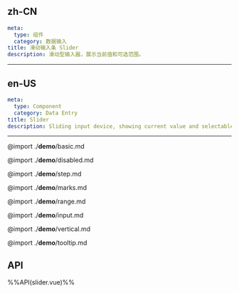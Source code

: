 ## zh-CN
```yaml
meta:
  type: 组件
  category: 数据输入
title: 滑动输入条 Slider
description: 滑动型输入器，展示当前值和可选范围。
```
---
## en-US
```yaml
meta:
  type: Component
  category: Data Entry
title: Slider
description: Sliding input device, showing current value and selectable range.
```
---

@import ./__demo__/basic.md

@import ./__demo__/disabled.md

@import ./__demo__/step.md

@import ./__demo__/marks.md

@import ./__demo__/range.md

@import ./__demo__/input.md

@import ./__demo__/vertical.md

@import ./__demo__/tooltip.md

## API

%%API(slider.vue)%%

